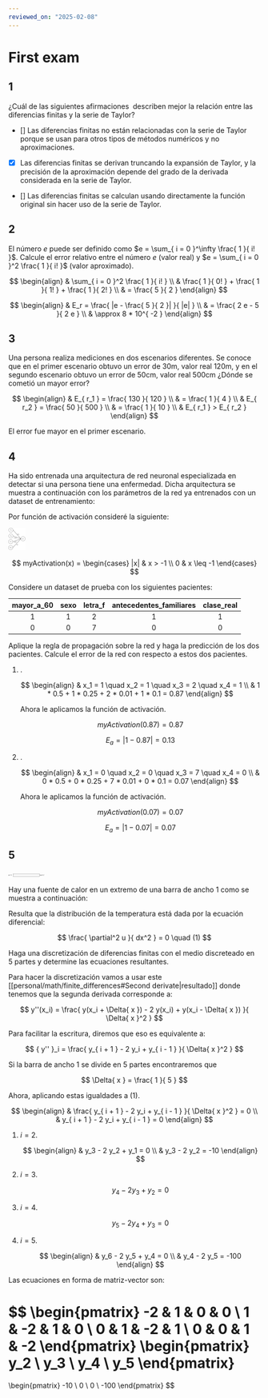 ```yaml
---
reviewed_on: "2025-02-08"
---
```


# First exam

## 1

¿Cuál de las siguientes afirmaciones  describen mejor la relación entre las diferencias finitas y la serie de Taylor?

- [] Las diferencias finitas no están relacionadas con la serie de Taylor porque se usan para otros tipos de métodos numéricos y no aproximaciones.

- [x] Las diferencias finitas se derivan truncando la expansión de Taylor, y la precisión de la aproximación depende del grado de la derivada considerada en la serie de Taylor.

- [] Las diferencias finitas se calculan usando directamente la función original sin hacer uso de la serie de Taylor.

## 2

El número $e$ puede ser definido como $e = \sum_{ i = 0 }^\infty \frac{ 1 }{ i! }$. Calcule el error relativo entre el número $e$ (valor real) y $e = \sum_{ i = 0 }^2 \frac{ 1 }{ i! }$ (valor aproximado).

$$
\begin{align}
	& \sum_{ i = 0 }^2 \frac{ 1 }{ i! } \\
	& \frac{ 1 }{ 0! } + \frac{ 1 }{ 1! } + \frac{ 1 }{ 2! } \\
	& = \frac{ 5 }{ 2 }
\end{align}
$$

$$
\begin{align}
	& E_r = \frac{ |e - \frac{ 5 }{ 2 }| }{ |e| } \\
	& = \frac{ 2 e - 5 }{ 2 e } \\
	& \approx 8 * 10^{ -2 }
\end{align}
$$

## 3

Una persona realiza mediciones en dos escenarios diferentes. Se conoce que en el primer escenario obtuvo un error de $30 \text{m}$, valor real $120 \text{m}$, y en el segundo escenario obtuvo un error de $50 \text{cm}$, valor real $500 \text{cm}$ ¿Dónde se cometió un mayor error?

$$
\begin{align}
	& E_{ r_1 } = \frac{ 130 }{ 120 } \\
	& = \frac{ 1 }{ 4 } \\
	& E_{ r_2 } = \frac{ 50 }{ 500 } \\
	& = \frac{ 1 }{ 10 } \\
	& E_{ r_1 } > E_{ r_2 }
\end{align}
$$

El error fue mayor en el primer escenario.

## 4

Ha sido entrenada una arquitectura de red neuronal especializada en detectar si una persona tiene una enfermedad. Dicha arquitectura se muestra a continuación con los parámetros de la red ya entrenados con un dataset de entrenamiento:

Por función de activación consideré la siguiente:

![neural network diagram](../assets/simulacion_y_computacion_numerica/03_01_01-neural_network_diagram.svg)

$$
myActivation(x) =
	\begin{cases}
		|x| & x > -1 \\
		0   & x \leq -1
	\end{cases}
$$

Considere un dataset de prueba con los siguientes pacientes:

| mayor_a_60 | sexo | letra_f | antecedentes_familiares | clase_real |
|:----------:|:----:|:-------:|:-----------------------:|:----------:|
|     1      |  1   |    2    |            1            |     1      |
|     0      |  0   |    7    |            0            |     0      |

Aplique la regla de propagación sobre la red y haga la predicción de los dos pacientes. Calcule el error de la red con respecto a estos dos pacientes.

1. .

	$$
	\begin{align}
		& x_1 = 1 \quad x_2 = 1 \quad x_3 = 2 \quad x_4 = 1 \\
		& 1 * 0.5 + 1 * 0.25 + 2 * 0.01 + 1 * 0.1 = 0.87
	\end{align}
	$$

	Ahora le aplicamos la función de activación.

	$$
	myActivation(0.87) = 0.87
	$$

	$$
	E_a = |1 - 0.87| = 0.13
	$$

2. .

	$$
	\begin{align}
		& x_1 = 0 \quad x_2 = 0 \quad x_3 = 7 \quad x_4 = 0 \\
		& 0 * 0.5 + 0 * 0.25 + 7 * 0.01 + 0 * 0.1 = 0.07
	\end{align}
	$$

	Ahora le aplicamos la función de activación.

	$$
	myActivation(0.07) = 0.07
	$$

	$$
	E_a = |1 - 0.07| = 0.07
	$$

## 5

![bar](../assets/simulacion_y_computacion_numerica/03_01_02-bar.svg)

Hay una fuente de calor en un extremo de una barra de ancho $1$ como se muestra a continuación:

Resulta que la distribución de la temperatura está dada por la ecuación diferencial:

$$
\frac{ \partial^2 u }{ dx^2 } = 0 \quad (1)
$$

Haga una discretización de diferencias finitas con el medio discreteado en $5$ partes y determine las ecuaciones resultantes.

Para hacer la discretización vamos a usar este [[personal/math/finite_differences#Second derivate|resultado]] donde tenemos que la segunda derivada corresponde a:

$$
y''(x_i) = \frac{ y(x_i + \Delta{ x }) - 2 y(x_i) + y(x_i - \Delta{ x }) }{ \Delta{ x }^2 }
$$

Para facilitar la escritura, diremos que eso es equivalente a:

$$
{ y'' }_i = \frac{ y_{ i + 1 } - 2 y_i + y_{ i - 1 } }{ \Delta{ x }^2 }
$$

Si la barra de ancho $1$ se divide en $5$ partes encontraremos que

$$
\Delta{ x } = \frac{ 1 }{ 5 }
$$

Ahora, aplicando estas igualdades a $(1)$.

$$
\begin{align}
	& \frac{ y_{ i + 1 } - 2 y_i + y_{ i - 1 } }{ \Delta{ x }^2 } = 0 \\
	& y_{ i + 1 } - 2 y_i + y_{ i - 1 } = 0
\end{align}
$$

1. $i = 2$.

	$$
	\begin{align}
		& y_3 - 2 y_2 + y_1 = 0 \\
		& y_3 - 2 y_2 = -10
	\end{align}
	$$

2. $i = 3$.

	$$
	y_4 - 2 y_3 + y_2 = 0
	$$

3. $i = 4$.

	$$
	y_5 - 2 y_4 + y_3 = 0
	$$

4. $i = 5$.

	$$
	\begin{align}
		& y_6 - 2 y_5 + y_4 = 0 \\
		& y_4 - 2 y_5 = -100
	\end{align}
	$$

Las ecuaciones en forma de matriz-vector son:

$$
\begin{pmatrix}
	-2 & 1  & 0  & 0 \\
	1  & -2 & 1  & 0 \\
	0  & 1  & -2 & 1 \\
	0  & 0  & 1  & -2
\end{pmatrix}
\begin{pmatrix}
	y_2 \\
	y_3 \\
	y_4 \\
	y_5
\end{pmatrix}
=
\begin{pmatrix}
	-10 \\
	0 \\
	0 \\
	-100
\end{pmatrix}
$$
